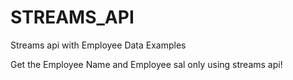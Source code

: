 # STREAMS_API
Streams api with Employee Data Examples

Get the Employee Name and Employee sal only using streams api!
